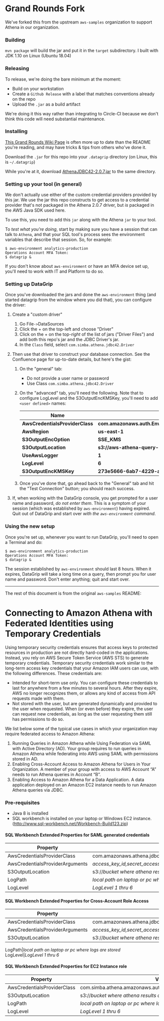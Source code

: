 # Grand Rounds Fork

We've forked this from the upstream `aws-samples` organization to support Athena in our organization.

### Building

`mvn package` will build the jar and put it in the `target` subdirectory.  I built with JDK 1.10 on Linux (Ubuntu 18.04)

### Releasing

To release, we're doing the bare minimum at the moment:

* Build on your workstation
* Create a `Github Release` with a label that matches conventions already on the repo
* Upload the `.jar` as a build artifact

We're doing it this way rather than integrating to Circle-CI because we don't
think this code will need substantial maintenance.

### Installing

[This Grand Rounds Wiki Page](https://grandrounds.atlassian.net/wiki/spaces/EDS/pages/702218241/How+to+set+up+DataGrip+to+talk+to+our+analytics-production+Athena) is often more up to date than the README you're reading, and may have tricks & tips from others who've done it.

Download the `.jar` for this repo into your `.datagrip` directory (on Linux, this is `~/.datagrip`)

While you're at it, download [AthenaJDBC42-2.0.7.jar](https://s3.amazonaws.com/athena-downloads/drivers/JDBC/SimbaAthenaJDBC_2.0.7/AthenaJDBC42_2.0.7.jar) to the same directory.

### Setting up your tool (in general)

We don't actually use either of the custom credential providers provided by
this jar.  We use the jar this repo constructs to get access to a credential
provider that's not packaged in the Athena 2.0.7 driver, but *is* packaged in
the AWS Java SDK used here.

To use this, you need to add this `jar` along with the Athena `jar` to your tool.

To *test what you're doing*, start by making sure you have a session that can
talk to `Athena`, and that your SQL tool's process sees the environment
variables that describe that session.  So, for example:

```
$ aws-environment analytics-production
Operations Account MFA Token:
$ datagrip &
```

If you don't know about `aws-environment` or have an MFA device set up, you'll
need to work with IT and Platform to do so.

### Setting up DataGrip

Once you've downloaded the jars and done the `aws-environment` thing (and
started datagrip from the window where you did that), you can configure the
driver:

1. Create a "custom driver"
   1. Go File`->`DataSources
   1. Click the + on the top-left and choose "Driver"
   1. Click on the + on the top-*right* of the list of jars ("Driver Files") and add both this repo's jar and the JDBC Driver's jar.
   1. In the `Class` field, select `com.simba.athena.jdbc42.Driver`
1. Then use that driver to construct your database connection. See the Confluence page for up-to-date details, but here's the gist:
   1. On the "general" tab:
      * Do not provide a user name or password
      * Use Class `com.simba.athena.jdbc42.Driver`
   1. On the "advanced" tab, you'll need the following. Note that to configure LogLevel and the S3OutputEncKMSKey,
      you'll need to add `<user defined>` names:

      | **Name** | **Value** |
      |----------|-----------|
      | **AwsCredentialsProviderClass** | **com.amazonaws.auth.EnvironmentVariableCredentialsProvider** |
      | **AwsRegion** | **us-east-1** |
      | **S3OutputEncOption** | **SSE_KMS** |
      | **S3OutputLocation** | **s3://aws-athena-query-results-294397492613-us-east-1** |
      | **UseAwsLogger** | **1** |
      | **LogLevel** | **6** |
      | **S3OutputEncKMSKey** | **273e5666-6ab7-4229-a39c-f0e06a7a563a** |

    1. Once you've done that, go ahead back to the "General" tab and hit the "Test Connection" button; you should reach success.

1. If, when working with the DataGrip console, you get prompted for a user name and password, *do not enter them*. This is a symptom of your session (which was established by `aws-environment`) having expired. Quit out of DataGrip and start over *with the `aws-environment` command*.

### Using the new setup

Once you're set up, whenever you want to run DataGrip, you'll need to open a
Terminal and do:

```
$ aws-environment analytics-production
Operations Account MFA Token:
$ datagrip &
```

The session established by `aws-environment` should last 8 hours.  When it
expires, DataGrip will take a long time on a query, then prompt you for user
name and password.  Don't enter anything; quit and start over.

----

The rest of this document is from the original `aws-samples` README:

# Connecting to Amazon Athena with Federated Identities using Temporary Credentials

Using temporary security credentials ensures that access keys to protected resources in production are not directly hard-coded in the applications. Instead, you rely on AWS Secure Token Service (AWS STS) to generate temporary credentials.
Temporary security credentials work similar to the long-term access key credentials that your Amazon IAM users can use, with the following differences. These credentials are:
 *  Intended for short-term use only. You can configure these credentials to last for anywhere from a few minutes to several hours. After they expire, AWS no longer recognizes them, or allows any kind of access from API requests made with them.
 *	Not stored with the user, but are generated dynamically and provided to the user when requested. When (or even before) they expire, the user can request new credentials, as long as the user requesting them still has permissions to do so.

We list below some of the typical use cases in which your organization may require federated access to Amazon Athena:
1.	Running Queries in Amazon Athena while Using Federation via SAML with Active Directory (AD). Your group requires to run queries in Amazon Athena while federating into AWS using SAML with permissions stored in AD.
2.	Enabling Cross-Account Access to Amazon Athena for Users in Your Organization. A member of your group with access to AWS Account “A” needs to run Athena queries in Account “B”.
3.	Enabling Access to Amazon Athena for a Data Application. A data application deployed on an Amazon EC2 instance needs to run Amazon Athena queries via JDBC.



### Pre-requisites


 * Java 8 is installed
 * SQL workbench is installed on your laptop or Windows EC2 instance.(http://www.sql-workbench.net/Workbench-Build123.zip)

#### SQL Workbench Extended Properties for SAML generated credentials

Property | Value
---------------------------|--------------------------------------------------------------------------------------
AwsCredentialsProviderClass|com.amazonaws.athena.jdbc.CustomIAMRoleAssumptionSAMLCredentialsProvider
AwsCredentialsProviderArguments|*access_key_id,secret_access_key,session token*
S3OutputLocation|s3://*bucket where athena results are stored*
LogPath|*local path on laptop or pc where logs are stored*
LogLevel|*LogLevel 1 thru 6*

#### SQL Workbench Extended Properties for Cross-Account Role Access

Property | Value
---------------------------|-----------------------------------------------------------------------
AwsCredentialsProviderClass|com.amazonaws.athena.jdbc.CustomIAMRoleAssumptionCredentialsProvider
AwsCredentialsProviderArguments|*access_key_id,secret_access_key,Cross Account Role ARN*
S3OutputLocation|s3://*bucket where athena results are stored*

LogPath|*local path on laptop or pc where logs are stored*
LogLevel|*LogLevel 1 thru 6*

#### SQL Workbench Extended Properties for EC2 Instance role

Property | Value
---------------------------|--------------------------------------------------------------------------------------
AwsCredentialsProviderClass|com.simba.athena.amazonaws.auth.InstanceProfileCredentialsProvider
S3OutputLocation|s3://*bucket where athena results are stored*
LogPath|*local path on laptop or pc where logs are stored*
LogLevel|*LogLevel 1 thru 6*
